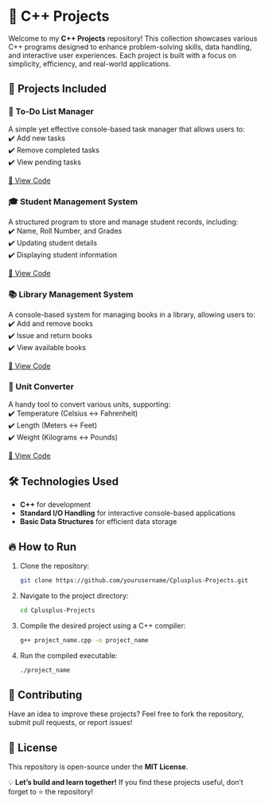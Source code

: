 # 🚀 C++ Projects  

Welcome to my **C++ Projects** repository! This collection showcases various C++ programs designed to enhance problem-solving skills, data handling, and interactive user experiences. Each project is built with a focus on simplicity, efficiency, and real-world applications.  

## 📌 Projects Included  

### 📝 To-Do List Manager  
A simple yet effective console-based task manager that allows users to:  
✔️ Add new tasks  
✔️ Remove completed tasks  
✔️ View pending tasks  

[🔗 View Code](https://github.com/abdulhayykhan/C-Projects/blob/main/To-Do%20List%20Manager.cpp)  

### 🎓 Student Management System  
A structured program to store and manage student records, including:  
✔️ Name, Roll Number, and Grades  
✔️ Updating student details  
✔️ Displaying student information  

[🔗 View Code](https://github.com/abdulhayykhan/C-Projects/blob/main/Student%20Management%20System.cpp)  

### 📚 Library Management System  
A console-based system for managing books in a library, allowing users to:  
✔️ Add and remove books  
✔️ Issue and return books  
✔️ View available books  

[🔗 View Code](https://github.com/abdulhayykhan/C-Projects/blob/main/Library%20Management%20System.cpp)  

### 📏 Unit Converter  
A handy tool to convert various units, supporting:  
✔️ Temperature (Celsius ↔ Fahrenheit)  
✔️ Length (Meters ↔ Feet)  
✔️ Weight (Kilograms ↔ Pounds)  

[🔗 View Code](https://github.com/abdulhayykhan/C-Projects/blob/main/Unit%20Converter.cpp)  

## 🛠 Technologies Used  
- **C++** for development  
- **Standard I/O Handling** for interactive console-based applications  
- **Basic Data Structures** for efficient data storage  

## 🔥 How to Run  
1. Clone the repository:  
   ```sh
   git clone https://github.com/yourusername/Cplusplus-Projects.git
   ```  
2. Navigate to the project directory:  
   ```sh
   cd Cplusplus-Projects
   ```  
3. Compile the desired project using a C++ compiler:  
   ```sh
   g++ project_name.cpp -o project_name
   ```  
4. Run the compiled executable:  
   ```sh
   ./project_name
   ```  

## 🤝 Contributing  
Have an idea to improve these projects? Feel free to fork the repository, submit pull requests, or report issues!  

## 📜 License  
This repository is open-source under the **MIT License**.  

💡 **Let’s build and learn together!** If you find these projects useful, don’t forget to ⭐ the repository!  
